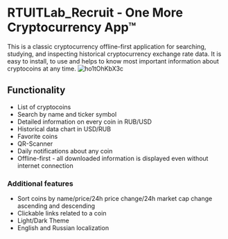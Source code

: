 # RTUITLab_Recruit - One More Cryptocurrency App™

This is a classic cryptocurrency offline-first application for searching, studying, and inspecting historical cryptocurrency exchange rate data.
It is easy to install, to use and helps to know most important information about cryptocoins at any time.
![ho1tOhKbX3c](https://github.com/PickyBerry/RTUITLab_Recruit/assets/92033502/6d9b3e9b-c693-4cb2-8c7d-243030b17c41)

## Functionality
 * List of cryptocoins
 * Search by name and ticker symbol
 * Detailed information on every coin in RUB/USD
 * Historical data chart in USD/RUB
 * Favorite coins
 * QR-Scanner
 * Daily notifications about any coin
 * Offline-first - all downloaded information is displayed even without internet connection
### Additional features

* Sort coins by name/price/24h price change/24h market cap change ascending and descending
* Clickable links related to a coin
* Light/Dark Theme
* English and Russian localization

